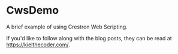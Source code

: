 # CwsDemo

A brief example of using Crestron Web Scripting.

If you'd like to follow along with the blog posts, they can be read at https://kielthecoder.com/.
